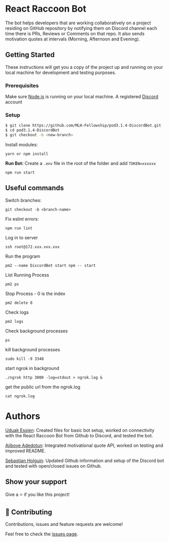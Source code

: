 # React Raccoon Bot

The bot helps developers that are working collaboratively on a project residing on GitHub repository by notifying them on Discord channel each time there is PRs, Reviews or Comments on that repo. It also sends motivation quotes at intervals (Morning, Afternoon and Evening).

## Getting Started

These instructions will get you a copy of the project up and running on your local machine for development and testing purposes.

### Prerequisites

Make sure [Node.js](https://nodejs.org/en/download/) is running on your local machine.
A registered [Discord](https://discord.com/) account


### Setup

~~~bash
$ git clone https://github.com/MLH-Fellowship/pod3.1.4-DiscordBot.git
$ cd pod3.1.4-DiscordBot
$ git checkout -b <new-branch>
~~~

Install modules:

```
yarn or npm install
```

**Run Bot:**
Create a `.env` file in the root of the folder and add `TOKEN=xxxxxx`

``` 
npm run start
```

## Useful commands

Switch branches:
```
git checkout -b <branch-name>
```

Fix eslint errors:
```
npm run lint
```

Log in to server
```
ssh root@172.xxx.xxx.xxx
```

Run the program 
```
pm2 --name DiscordBot start npm -- start
```

List Running Process
```
pm2 ps
```

Stop Process - 0 is the index
```
pm2 delete 0 
```

Check logs
```
pm2 logs
```

Check background processes
```
ps
```

kill background processes
```
sudo kill -9 3348
```

start ngrok in background
```
./ngrok http 3000 -log=stdout > ngrok.log &
```

get the public url from the ngrok.log
```
cat ngrok.log
```

# Authors

[Uduak Essien](https://github.com/acushlakoncept): Created files for basic bot setup, worked on connectivity with the React Raccoon Bot from Github to Discord, and tested the bot.

[Ajiboye Adedotun](https://github.com/Youngprinnce): Integrated motivational quote API, worked on testing and improved README.

[Sebastian Holguin](https://github.com/sebastian-holguin): Updated Github information and setup of the Discord bot and tested with open/closed issues on Github.

## Show your support

Give a ⭐️ if you like this project!

## 🤝 Contributing

Contributions, issues and feature requests are welcome!

Feel free to check the [issues page](issues/).
